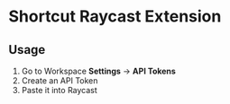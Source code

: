 # Shortcut Raycast Extension

## Usage

1. Go to Workspace **Settings** -> **API Tokens**
2. Create an API Token
3. Paste it into Raycast
